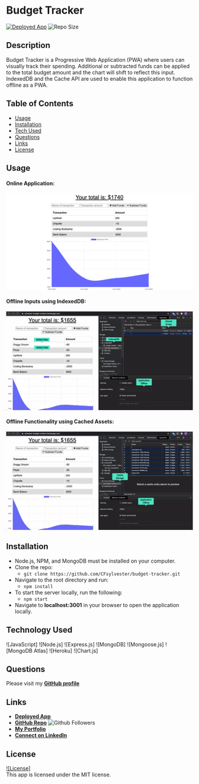 # Budget Tracker

 <a href="https://sylvester-budget-tracker.herokuapp.com/">![Deployed App]()</a>
 ![Repo Size](https://img.shields.io/github/repo-size/CFsylvester/budget-tracker?style=for-the-badge)

## Description
Budget Tracker is a Progressive Web Application (PWA) where users can visually track their spending. Additional or subtracted funds can be applied to the total budget amount and the chart will shift to reflect this input. IndexedDB and the Cache API are used to enable this application to function offline as a PWA. 

## Table of Contents
  - [Usage](#Usage)
  - [Installation](#installation)
  - [Tech Used](#tech-used)
  - [Questions](#questions)
  - [Links](#links)
  - [License](#license)
  
## Usage

#### Online Application:

![Homepage](./public/images/app-homepage.png)

 #### Offline Inputs using IndexedDB:
 
![IndexedDB](./public/images/app-indexedDB.png)

 #### Offline Functionality using Cached Assets:

![Cache](./public/images/app-cached-storage.png)
  
  ## Installation
  - Node.js, NPM, and MongoDB must be installed on your computer.
  - Clone the repo: 
    - `git clone https://github.com/CFsylvester/budget-tracker.git`
  - Navigate to the root directory and run: 
    - `npm install`
  - To start the server locally, run the following: 
    - `npm start`
  - Navigate to <b>localhost:3001</b> in your browser to open the application locally.

  ## Technology Used
  ![JavaScript] 
  ![Node.js] 
  ![Express.js]
  ![MongoDB]
  ![Mongoose.js] 
  ![MongoDB Atlas]
  ![Heroku]
  ![Chart.js]
  
  ## Questions
  Please visit my **[GitHub profile](https://github.com/CFsylvester)** 

  ## Links
  - **[Deployed App](https://sylvester-budget-tracker.herokuapp.com/)**
  - **[GitHub Repo](https://github.com/CFsylvester/budget-tracker)** ![Github Followers](https://img.shields.io/github/followers/CFsylvester?style=social)
  - **[My Portfolio](clairecodes.dev)**
  - **[Connect on LinkedIn](https://www.linkedin.com/in/claire-sylvester-386373143/)**

  ## License  
  <a href='./LICENSE'>![License]</a>  
  This app is licensed under the MIT license.

